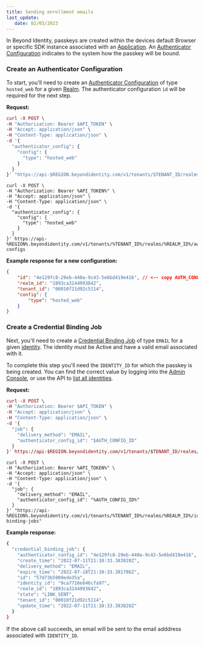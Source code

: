 ```yaml
---
title: Sending enrollment emails
last_update: 
   date: 02/03/2023
---
```


In Beyond Identity, passkeys are created within the devices default Browser or specific SDK instance associated with an [Application](/api/v1#tag/Applications). An [Authenticator Configuration](/docs/v1/platform-overview/authenticator-config) indicates to the system how the passkey will be bound. 

### Create an Authenticator Configuration

To start, you'll need to create an [Authenticator Configuration](/docs/v1/platform-overview/authenticator-config) of type `hosted_web` for a given [Realm](/docs/v1/platform-overview/architecture#realms). The authenticator configuration `id` will be required for the next step. 

**Request:**

```mac tab
curl -X POST \
-H "Authorization: Bearer $API_TOKEN" \
-H "Accept: application/json" \
-H "Content-Type: application/json" \
-d '{ 
  "authenticator_config": {
    "config": {
      "type": "hosted_web"
    }
  }
}' "https://api-$REGION.beyondidentity.com/v1/tenants/$TENANT_ID/realms/$REALM_ID/authenticator-configs"
```
```win tab
curl -X POST \
-H "Authorization: Bearer %API_TOKEN%" \
-H "Accept: application/json" \
-H "Content-Type: application/json" \
-d '{ 
  "authenticator_config": {
    "config": {
      "type": "hosted_web"
    }
  }
}' https://api-%REGION%.beyondidentity.com/v1/tenants/%TENANT_ID%/realms/%REALM_ID%/authenticator-configs
```

**Example response for a new configuration:**

```json
{
    "id": "4e129fc8-29eb-440a-9c43-5e6bd419e416", // <-- copy AUTH_CONFIG_ID from your response
    "realm_id": "1893ca3144993842",
    "tenant_id": "00010f21d92c5114",
    "config": {
        "type": "hosted_web"
    }
}
```

### Create a Credential Binding Job

Next, you'll need to create a [Credential Binding Job](/api/v1#tag/Credential-Binding-Jobs) of type `EMAIL` for a given [identity](http://localhost:3000/api/v1#tag/Identities). The identity must be Active and have a valid email associated with it. 

To complete this step you'll need the `IDENTITY_ID` for which the passkey is being created. You can find the correct value by logging into the [Admin Console](https://console-us.beyondidentity.com), or use the API to [list all identities](/api/v1/#tag/Identities).

**Request:**

```mac tab
curl -X POST \
-H "Authorization: Bearer $API_TOKEN" \
-H "Accept: application/json" \
-H "Content-Type: application/json" \
-d '{
  "job": {
    "delivery_method": "EMAIL",
    "authenticator_config_id": "$AUTH_CONFIG_ID"
  }
}' https://api-$REGION.beyondidentity.com/v1/tenants/$TENANT_ID/realms/$REALM_ID/identities/$IDENTITY_ID/credential-binding-jobs
```
```win tab
curl -X POST \
-H "Authorization: Bearer %API_TOKEN%" \
-H "Accept: application/json" \
-H "Content-Type: application/json" \
-d '{
  "job": {
    "delivery_method": "EMAIL",
    "authenticator_config_id": "%AUTH_CONFIG_ID%"
  }
}' "https://api-%REGION%.beyondidentity.com/v1/tenants/%TENANT_ID%/realms/%REALM_ID%/identities/%IDENTITY_ID%/credential-binding-jobs"
```

**Example response:**

```bash
{
  "credential_binding_job": {
    "authenticator_config_id": "4e129fc8-29eb-440a-9c43-5e6bd419e416",
    "create_time": "2022-07-11T21:10:33.383828Z",
    "delivery_method": "EMAIL",
    "expire_time": "2022-07-18T21:10:33.381786Z",
    "id": "57d73b5909ede35a",
    "identity_id": "9ca7716e846cfa97",
    "realm_id": "1893ca3144993842",
    "state": "LINK_SENT",
    "tenant_id": "00010f21d92c5114",
    "update_time": "2022-07-11T21:10:33.383828Z"
  }
}
```

If the above call succeeds, an email will be sent to the email adddress associated with `IDENTITY_ID`. 

